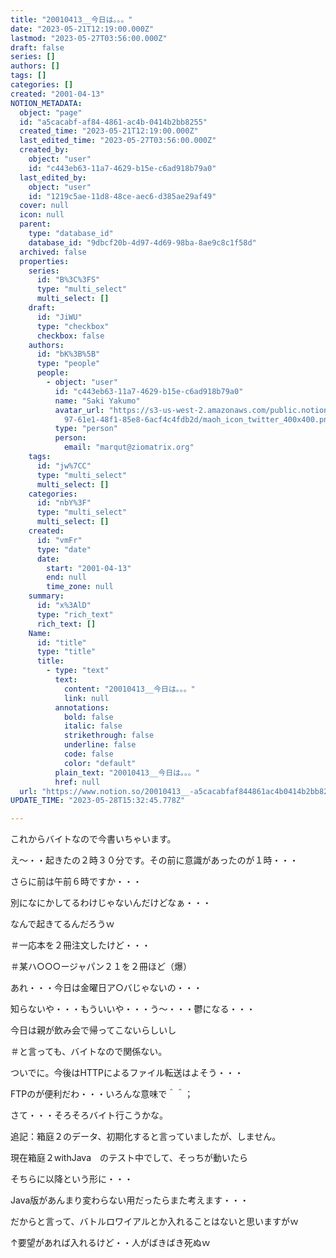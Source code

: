 ```yaml
---
title: "20010413__今日は。。。"
date: "2023-05-21T12:19:00.000Z"
lastmod: "2023-05-27T03:56:00.000Z"
draft: false
series: []
authors: []
tags: []
categories: []
created: "2001-04-13"
NOTION_METADATA:
  object: "page"
  id: "a5cacabf-af84-4861-ac4b-0414b2bb8255"
  created_time: "2023-05-21T12:19:00.000Z"
  last_edited_time: "2023-05-27T03:56:00.000Z"
  created_by:
    object: "user"
    id: "c443eb63-11a7-4629-b15e-c6ad918b79a0"
  last_edited_by:
    object: "user"
    id: "1219c5ae-11d8-48ce-aec6-d385ae29af49"
  cover: null
  icon: null
  parent:
    type: "database_id"
    database_id: "9dbcf20b-4d97-4d69-98ba-8ae9c8c1f58d"
  archived: false
  properties:
    series:
      id: "B%3C%3FS"
      type: "multi_select"
      multi_select: []
    draft:
      id: "JiWU"
      type: "checkbox"
      checkbox: false
    authors:
      id: "bK%3B%5B"
      type: "people"
      people:
        - object: "user"
          id: "c443eb63-11a7-4629-b15e-c6ad918b79a0"
          name: "Saki Yakumo"
          avatar_url: "https://s3-us-west-2.amazonaws.com/public.notion-static.com/3ad1c4\
            97-61e1-48f1-85e8-6acf4c4fdb2d/maoh_icon_twitter_400x400.png"
          type: "person"
          person:
            email: "marqut@ziomatrix.org"
    tags:
      id: "jw%7CC"
      type: "multi_select"
      multi_select: []
    categories:
      id: "nbY%3F"
      type: "multi_select"
      multi_select: []
    created:
      id: "vmFr"
      type: "date"
      date:
        start: "2001-04-13"
        end: null
        time_zone: null
    summary:
      id: "x%3AlD"
      type: "rich_text"
      rich_text: []
    Name:
      id: "title"
      type: "title"
      title:
        - type: "text"
          text:
            content: "20010413__今日は。。。"
            link: null
          annotations:
            bold: false
            italic: false
            strikethrough: false
            underline: false
            code: false
            color: "default"
          plain_text: "20010413__今日は。。。"
          href: null
  url: "https://www.notion.so/20010413__-a5cacabfaf844861ac4b0414b2bb8255"
UPDATE_TIME: "2023-05-28T15:32:45.778Z"

---
```

<link rel="stylesheet" href="https://cdn.jsdelivr.net/npm/katex@0.16.2/dist/katex.min.css" integrity="sha384-bYdxxUwYipFNohQlHt0bjN/LCpueqWz13HufFEV1SUatKs1cm4L6fFgCi1jT643X" crossorigin="anonymous">


これからバイトなので今書いちゃいます。


え～・・起きたの２時３０分です。その前に意識があったのが１時・・・


さらに前は午前６時ですか・・・


別になにかしてるわけじゃないんだけどなぁ・・・


なんで起きてるんだろうｗ


＃一応本を２冊注文したけど・・・


＃某ハ○○○ージャパン２１を２冊ほど（爆）


あれ・・・今日は金曜日ア○バじゃないの・・・


知らないや・・・もういいや・・・う～・・・鬱になる・・・


今日は親が飲み会で帰ってこないらしいし


＃と言っても、バイトなので関係ない。


ついでに。今後はHTTPによるファイル転送はよそう・・・


FTPのが便利だわ・・・いろんな意味で＾＾；


さて・・・そろそろバイト行こうかな。


追記：箱庭２のデータ、初期化すると言っていましたが、しません。


現在箱庭２withJava　のテスト中でして、そっちが動いたら


そちらに以降という形に・・・


Java版があんまり変わらない用だったらまた考えます・・・


だからと言って、バトルロワイアルとか入れることはないと思いますがｗ


↑要望があれば入れるけど・・人がばきばき死ぬｗ

